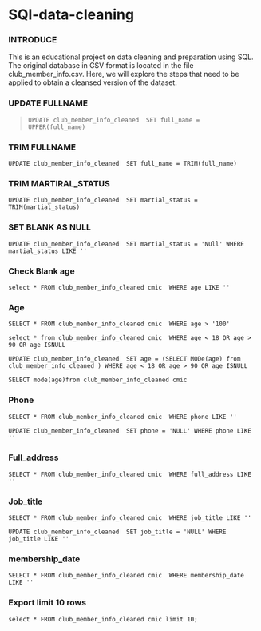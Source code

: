 # SQl-data-cleaning
### INTRODUCE
This is an educational project on data cleaning and preparation using SQL. The original database in CSV format is located in the file club_member_info.csv. Here, we will explore the steps that need to be applied to obtain a cleansed version of the dataset.

### UPDATE FULLNAME
> 	`UPDATE club_member_info_cleaned 
SET full_name = UPPER(full_name)`

### TRIM FULLNAME
`UPDATE club_member_info_cleaned 
SET full_name = TRIM(full_name)`

### TRIM MARTIRAL_STATUS
`UPDATE club_member_info_cleaned 
SET martial_status = TRIM(martial_status) `

### SET BLANK AS NULL
`UPDATE club_member_info_cleaned 
SET martial_status = 'NUll' WHERE martial_status LIKE ''`

### Check Blank age
`select * FROM club_member_info_cleaned cmic 
WHERE age LIKE ''`

### Age
`SELECT * FROM club_member_info_cleaned cmic 
WHERE age > '100'`

`select * from club_member_info_cleaned cmic 
WHERE age < 18 OR age > 90 OR age ISNULL `

`UPDATE club_member_info_cleaned 
SET age = (SELECT MODe(age) from club_member_info_cleaned )
WHERE age < 18 OR age > 90 OR age ISNULL `

`SELECT mode(age)from club_member_info_cleaned cmic `

### Phone
`SELECT * FROM club_member_info_cleaned cmic 
WHERE phone LIKE ''`

`UPDATE club_member_info_cleaned 
SET phone = 'NULL' WHERE phone LIKE ''`

### Full_address
`SELECT * FROM club_member_info_cleaned cmic 
WHERE full_address LIKE ''`

### Job_title
`SELECT * FROM club_member_info_cleaned cmic 
WHERE job_title LIKE ''`

`UPDATE club_member_info_cleaned 
SET job_title = 'NULL' WHERE job_title LIKE ''`

### membership_date
`SELECT * FROM club_member_info_cleaned cmic 
WHERE membership_date LIKE ''`

### Export limit 10 rows
`select * FROM club_member_info_cleaned cmic limit 10;`
